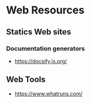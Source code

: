 # Web Resources

## Statics Web sites

### Documentation generators

- https://docsify.js.org/

## Web Tools

- https://www.whatruns.com/
